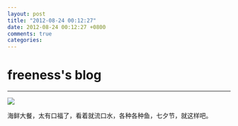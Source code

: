 ```yaml
---
layout: post
title: "2012-08-24 00:12:27"
date: 2012-08-24 00:12:27 +0800
comments: true
categories: 
---
```


# freeness's blog

----------

![](http://okqmqrbgo.bkt.clouddn.com/201208240012271.jpg)

>
海鲜大餐，太有口福了，看着就流口水，各种各种鱼，七夕节，就这样吧。